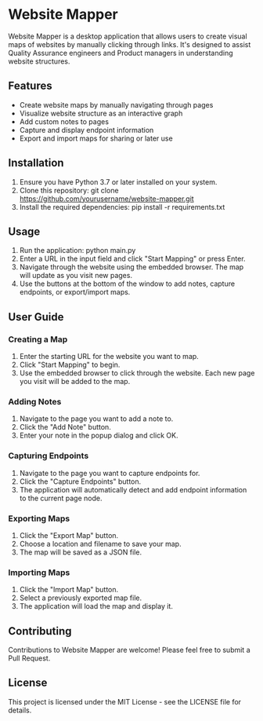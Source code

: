 # Website Mapper

Website Mapper is a desktop application that allows users to create visual maps of websites by manually clicking through links. It's designed to assist Quality Assurance engineers and Product managers in understanding website structures.

## Features

- Create website maps by manually navigating through pages
- Visualize website structure as an interactive graph
- Add custom notes to pages
- Capture and display endpoint information
- Export and import maps for sharing or later use

## Installation

1. Ensure you have Python 3.7 or later installed on your system.
2. Clone this repository: git clone https://github.com/yourusername/website-mapper.git
3. Install the required dependencies: pip install -r requirements.txt

## Usage

1. Run the application: python main.py
2. Enter a URL in the input field and click "Start Mapping" or press Enter.
3. Navigate through the website using the embedded browser. The map will update as you visit new pages.
4. Use the buttons at the bottom of the window to add notes, capture endpoints, or export/import maps.

## User Guide

### Creating a Map
1. Enter the starting URL for the website you want to map.
2. Click "Start Mapping" to begin.
3. Use the embedded browser to click through the website. Each new page you visit will be added to the map.

### Adding Notes
1. Navigate to the page you want to add a note to.
2. Click the "Add Note" button.
3. Enter your note in the popup dialog and click OK.

### Capturing Endpoints
1. Navigate to the page you want to capture endpoints for.
2. Click the "Capture Endpoints" button.
3. The application will automatically detect and add endpoint information to the current page node.

### Exporting Maps
1. Click the "Export Map" button.
2. Choose a location and filename to save your map.
3. The map will be saved as a JSON file.

### Importing Maps
1. Click the "Import Map" button.
2. Select a previously exported map file.
3. The application will load the map and display it.

## Contributing

Contributions to Website Mapper are welcome! Please feel free to submit a Pull Request.

## License

This project is licensed under the MIT License - see the LICENSE file for details.
